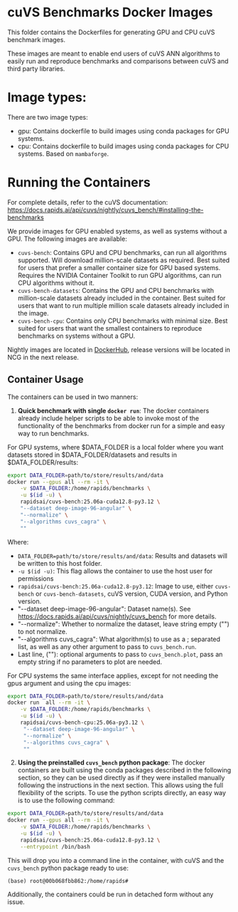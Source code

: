 # cuVS Benchmarks Docker Images

This folder contains the Dockerfiles for generating GPU and CPU cuVS benchmark images.

These images are meant to enable end users of cuVS ANN algorithms to easily run and reproduce benchmarks and comparisons between cuVS and third party libraries.

# Image types:

There are two image types:

- gpu: Contains dockerfile to build images using conda packages for GPU systems.
- cpu: Contains dockerfile to build images using conda packages for CPU systems. Based on `mambaforge`.

# Running the Containers

For complete details, refer to the cuVS documentation: https://docs.rapids.ai/api/cuvs/nightly/cuvs_bench/#installing-the-benchmarks

We provide images for GPU enabled systems, as well as systems without a GPU. The following images are available:

- `cuvs-bench`: Contains GPU and CPU benchmarks, can run all algorithms supported. Will download million-scale datasets as required. Best suited for users that prefer a smaller container size for GPU based systems. Requires the NVIDIA Container Toolkit to run GPU algorithms, can run CPU algorithms without it.
- `cuvs-bench-datasets`: Contains the GPU and CPU benchmarks with million-scale datasets already included in the container. Best suited for users that want to run multiple million scale datasets already included in the image.
- `cuvs-bench-cpu`: Contains only CPU benchmarks with minimal size. Best suited for users that want the smallest containers to reproduce benchmarks on systems without a GPU.

Nightly images are located in [DockerHub](https://hub.docker.com/r/rapidsai/cuvs-bench), release versions will be located in NCG in the next release.

## Container Usage

The containers can be used in two manners:

1. **Quick benchmark with single `docker run`**: The docker containers already include helper scripts to be able to invoke most of the functionality of the benchmarks from docker run for a simple and easy way to run benchmarks.

For GPU systems, where $DATA_FOLDER is a local folder where you want datasets stored in $DATA_FOLDER/datasets and results in $DATA_FOLDER/results:

```bash
export DATA_FOLDER=path/to/store/results/and/data
docker run --gpus all --rm -it \
    -v $DATA_FOLDER:/home/rapids/benchmarks \
    -u $(id -u) \
    rapidsai/cuvs-bench:25.06a-cuda12.8-py3.12 \
    "--dataset deep-image-96-angular" \
    "--normalize" \
    "--algorithms cuvs_cagra" \
    ""
```

Where:

- `DATA_FOLDER=path/to/store/results/and/data`: Results and datasets will be written to this host folder.
- `-u $(id -u)`: This flag allows the container to use the host user for permissions
- `rapidsai/cuvs-bench:25.06a-cuda12.8-py3.12`: Image to use, either `cuvs-bench` or `cuvs-bench-datasets`, cuVS version, CUDA version, and Python version.
- "--dataset deep-image-96-angular": Dataset name(s). See https://docs.rapids.ai/api/cuvs/nightly/cuvs_bench for more details.
- "--normalize": Whether to normalize the dataset, leave string empty ("") to not normalize.
- "--algorithms cuvs_cagra": What algorithm(s) to use as a ; separated list, as well as any other argument to pass to `cuvs_bench.run`.
- Last line, (""): optional arguments to pass to `cuvs_bench.plot`, pass an empty string if no parameters to plot are needed.

For CPU systems the same interface applies, except for not needing the gpus argument and using the cpu images:

```bash
export DATA_FOLDER=path/to/store/results/and/data
docker run  all --rm -it \
    -v $DATA_FOLDER:/home/rapids/benchmarks \
    -u $(id -u) \
    rapidsai/cuvs-bench-cpu:25.06a-py3.12 \
     "--dataset deep-image-96-angular" \
     "--normalize" \
     "--algorithms cuvs_cagra" \
     ""
```

2. **Using the preinstalled `cuvs_bench` python package**: The docker containers are built using the conda packages described in the following section, so they can be used directly as if they were installed manually following the instructions in the next section. This allows using the full flexibility of the scripts. To use the python scripts directly, an easy way is to use the following command:

```bash
export DATA_FOLDER=path/to/store/results/and/data
docker run --gpus all --rm -it \
    -v $DATA_FOLDER:/home/rapids/benchmarks \
    -u $(id -u) \
    rapidsai/cuvs-bench:25.06a-cuda12.8-py3.12 \
    --entrypoint /bin/bash
```

This will drop you into a command line in the container, with cuVS and the `cuvs_bench` python package ready to use:

```
(base) root@00b068fbb862:/home/rapids#
```

Additionally, the containers could be run in detached form without any issue.

